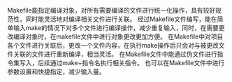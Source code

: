 Makefile能指定编译对象，对所有需要编译的文件进行统一化操作，具有较好规范性，同时能灵活地对编译相关文件进行关联。
经过Makefile文件编写，能在简单输入make的情况下对多个文件进行编译操作，减少重复输入，同时，在需要更改编译对象时，在makefile文件中进行对象更改更加方便。
在Makefile中对项目各个文件进行关联后，更改一个文件内容，在执行make操作后只会对与被更改文件关联的文件进行重新编译，相当灵活。
在Makefile文件中能通过伪文件进行指令集写入，后续通过make+指令名执行相关指令。
也可以在Makefile文件中进行参数设置和快捷指定，减少输入量。
